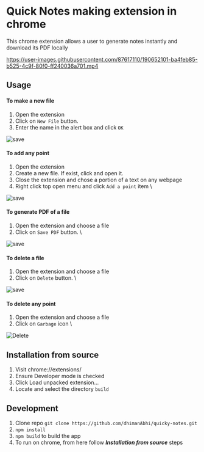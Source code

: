 # Quick Notes making extension in chrome 
This chrome extension allows a user to generate notes instantly and download its PDF locally

https://user-images.githubusercontent.com/87617110/190652101-ba4feb85-b525-4c9f-80f0-ff240036a701.mp4


## Usage

  #### To make a new file
  
  1. Open the extension
  2. Click on `New File` button.
  3. Enter the name in the alert box and click `OK`
  
  ![save](https://user-images.githubusercontent.com/87617110/190664045-acaad898-0232-417e-be4b-41bcf9a29742.png)


  #### To add any point 

  1. Open the extension
  2. Create a new file. If exist, click and open it.
  3. Close the extension and chose a portion of a text on any webpage
  4. Right click top open menu and click `Add a point` item \

   ![save](https://user-images.githubusercontent.com/87617110/190651810-d72202bc-0d6b-4912-b145-1b709664961a.png)

    
  #### To generate PDF of a file   
  
  1. Open the extension and choose a file
  2. Click on `Save PDF` button. \

   ![save](https://user-images.githubusercontent.com/87617110/190650844-e1437de6-9c46-416d-9662-81177fc2d988.png)

  #### To delete a file   
  
  1. Open the extension and choose a file
  2. Click on `Delete` button. \
  
   ![save](https://user-images.githubusercontent.com/87617110/190662615-befec56a-b883-4d27-955e-558ac56e3f4b.png)

    
  #### To delete any point   
  
  1. Open the extension and choose a file
  2. Click on `Garbage` icon \

   ![Delete](https://user-images.githubusercontent.com/87617110/190650359-635ce02c-e820-4ff6-a195-82777f0e8639.png)


## Installation from source

  1. Visit chrome://extensions/
  2. Ensure Developer mode is checked
  3. Click Load unpacked extension...
  4. Locate and select the directory `build`

## Development
  1. Clone repo `git clone https://github.com/dhimanAbhi/quicky-notes.git`
  2. `npm install`
  3. `npm build` to build the app
  4.  To run on chrome, from here follow ***Installation from source*** steps
